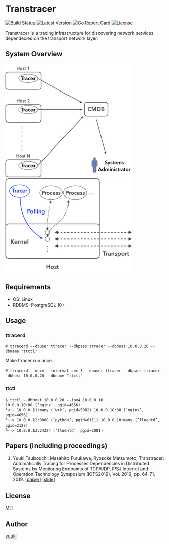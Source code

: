 # Transtracer

[![Build Status](https://travis-ci.org/yuuki/transtracer.svg?branch=master)](https://travis-ci.org/yuuki/transtracer)
[![Latest Version](http://img.shields.io/github/release/yuuki/transtracer.svg?style=flat-square)](https://github.com/yuuki/transtracer/releases)
[![Go Report Card](https://goreportcard.com/badge/github.com/yuuki/transtracer)](https://goreportcard.com/report/github.com/yuuki/transtracer)
[![License](http://img.shields.io/:license-mit-blue.svg)](http://doge.mit-license.org)

Transtracer is a tracing infrastructure for discovering network services dependecies on the transport network layer.

## System Overview

![System structure](/doc/images/system_structure.png "System structure")
![Socket diagnosis](/doc/images/socket_diagnosis.png "Socket diagnosis")

## Requirements

- OS: Linux
- RDBMS: PostgreSQL 10+

## Usage

### ttracerd

```shell-session
# ttracerd --dbuser ttracer --dbpass ttracer --dbhost 10.0.0.20 --dbname "ttctl"
```

Make ttracer run once.

```shell-session
# ttracerd --once --interval-sec 3 --dbuser ttracer --dbpass ttracer --dbhost 10.0.0.20 --dbname "ttctl"
```

### ttctl

```shell-session
$ ttctl --dbhost 10.0.0.20 --ipv4 10.0.0.10
10.0.0.10:80 (’nginx’, pgid=4656)
└<-- 10.0.0.11:many (’wrk’, pgid=5982) 10.0.0.10:80 (’nginx’, pgid=4656)
└--> 10.0.0.12:8080 (’python’, pgid=6111) 10.0.0.10:many (’fluentd’, pgid=2127)
└--> 10.0.0.13:24224 (’fluentd’, pgid=2001)
```

## Papers (including proceedings)

1. Yuuki Tsubouchi, Masahiro Furukawa, Ryosoke Matsumoto, Transtracer: Automatically Tracing for Processes Dependencies in Distributed Systems by Monitoring Endpoints of TCP/UDP, IPSJ Internet and Operation Technology Symposium (IOTS2019), Vol. 2019, pp. 64-71, 2019. [[paper](https://yuuk.io/papers/transtracer_iots2019.pdf)] [[slide](https://speakerdeck.com/yuukit/udptong-xin-falsezhong-duan-dian-falsejian-shi-niyoruhurosesujian-yi-cun-guan-xi-falsezi-dong-zhui-ji-8bc9ca63-0751-40fd-9ad5-2f1ea692b9b0)]

## License

[MIT](LICENSE)

## Author

[yuuki](https://github.com/yuuki)
